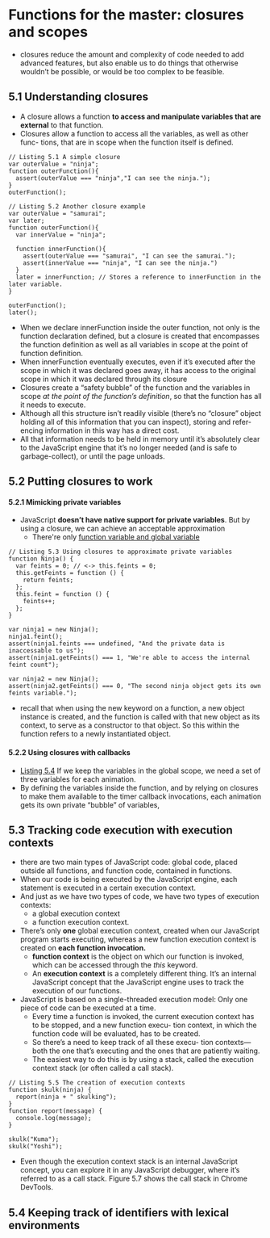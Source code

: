 # Functions for the master: closures and scopes
* closures reduce the amount and complexity of code needed to add advanced features, but also enable us to do things that otherwise wouldn’t be possible, or would be too complex to be feasible.

## 5.1 Understanding closures
* A closure allows a function **to access and manipulate variables that are external** to that function.
* Closures allow a function to access all the variables, as well as other func- tions, that are in scope when the function itself is defined.
```
// Listing 5.1 A simple closure
var outerValue = "ninja";
function outerFunction(){
  assert(outerValue === "ninja","I can see the ninja.");
}
outerFunction();
```

```
// Listing 5.2 Another closure example
var outerValue = "samurai";
var later;
function outerFunction(){
  var innerValue = "ninja";
  
  function innerFunction(){
    assert(outerValue === "samurai", "I can see the samurai.");
    assert(innerValue === "ninja", "I can see the ninja.")
  }
  later = innerFunction; // Stores a reference to innerFunction in the later variable.
}

outerFunction();
later();
```
* When we declare innerFunction inside the outer function, not only is the function declaration defined, but a closure is created that encompasses the function definition as well as all variables in scope at the point of function definition. 
* When innerFunction eventually executes, even if it’s executed after the scope in which it was declared goes away, it has access to the original scope in which it was declared through its closure
* Closures create a “safety bubble” of the function and the variables in scope _at the point of the function’s definition_, so that the function has all it needs to execute.
* Although all this structure isn’t readily visible (there’s no “closure” object holding all of this information that you can inspect), storing and refer- encing information in this way has a direct cost.
* All that information needs to be held in memory until it’s absolutely clear to the JavaScript engine that it’s no longer needed (and is safe to garbage-collect), or until the page unloads.

## 5.2 Putting closures to work
#### 5.2.1 Mimicking private variables
* JavaScript **doesn’t have native support for private variables**. But by using a closure, we can achieve an acceptable approximation
  * There're only [function variable and global variable](https://www.w3schools.com/js/js_scope.asp)
```
// Listing 5.3 Using closures to approximate private variables
function Ninja() {
  var feints = 0; // <-> this.feints = 0;
  this.getFeints = function () {
    return feints;
  };
  this.feint = function () {
    feints++;
  };
}

var ninja1 = new Ninja();
ninja1.feint();
assert(ninja1.feints === undefined, "And the private data is inaccessable to us");
assert(ninja1.getFeints() === 1, "We're able to access the internal feint count");

var ninja2 = new Ninja();
assert(ninja2.getFeints() === 0, "The second ninja object gets its own feints variable.");
```
* recall that when using the new keyword on a function, a new object instance is created, and the function is called with that new object as its context, to serve as a constructor to that object. So this within the function refers to a newly instantiated object.

#### 5.2.2 Using closures with callbacks
* [Listing 5.4](https://github.com/gunjasal/book-ninja-js/blob/master/chapter-5-listing-5.4.html) If we keep the variables in the global scope, we need a set of three variables for each animation.
* By defining the variables inside the function, and by relying on closures to make them available to the timer callback invocations, each animation gets its own private “bubble” of variables,

## 5.3 Tracking code execution with execution contexts
* there are two main types of JavaScript code: global code, placed outside all functions, and function code, contained in functions. 
* When our code is being executed by the JavaScript engine, each statement is executed in a certain execution context.
* And just as we have two types of code, we have two types of execution contexts: 
  * a global execution context
  * a function execution context. 
* There’s only **one** global execution context, created when our JavaScript program starts executing, whereas a new function execution context is created on **each function invocation.**
  * **function context** is the object on which our function is invoked, which can be accessed through the _this_ keyword.
  * An **execution context** is a completely different thing. It’s an internal JavaScript concept that the JavaScript engine uses to track the execution of our functions.
* JavaScript is based on a single-threaded execution model: Only one piece of code can be executed at a time. 
  * Every time a function is invoked, the current execution context has to be stopped, and a new function execu- tion context, in which the function code will be evaluated, has to be created.
  * So there’s a need to keep track of all these execu- tion contexts—both the one that’s executing and the ones that are patiently waiting.
  * The easiest way to do this is by using a stack, called the execution context stack (or often called a call stack).
```
// Listing 5.5 The creation of execution contexts
function skulk(ninja) {
  report(ninja + " skulking");
}
function report(message) {
  console.log(message);
}

skulk("Kuma");
skulk("Yoshi");
```
* Even though the execution context stack is an internal JavaScript concept, you can explore it in any JavaScript debugger, where it’s referred to as a call stack. Figure 5.7 shows the call stack in Chrome DevTools.

## 5.4 Keeping track of identifiers with lexical environments

####
######

##
####
######

##
####
######

##
####
######
